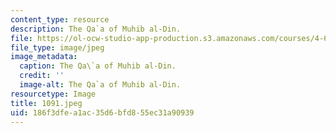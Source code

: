 ```yaml
---
content_type: resource
description: The Qa`a of Muhib al-Din.
file: https://ol-ocw-studio-app-production.s3.amazonaws.com/courses/4-615-the-architecture-of-cairo-spring-2002/186f3dfea1ac35d6bfd855ec31a90939_1091.jpeg
file_type: image/jpeg
image_metadata:
  caption: The Qa\`a of Muhib al-Din.
  credit: ''
  image-alt: The Qa`a of Muhib al-Din.
resourcetype: Image
title: 1091.jpeg
uid: 186f3dfe-a1ac-35d6-bfd8-55ec31a90939
---
```


